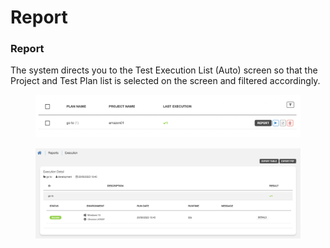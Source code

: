 # Report

### Report

The system directs you to the Test Execution List (Auto) screen so that the Project and Test Plan list is selected on the screen and filtered accordingly.

<figure><img src="../.gitbook/assets/Ekran Resmi 2023-06-21 00.36.21.png" alt=""><figcaption></figcaption></figure>

<figure><img src="../.gitbook/assets/Ekran Resmi 2023-06-21 00.36.37.png" alt=""><figcaption></figcaption></figure>
